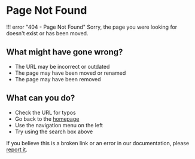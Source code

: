 # Page Not Found

!!! error "404 - Page Not Found"
    Sorry, the page you were looking for doesn't exist or has been moved.

## What might have gone wrong?

- The URL may be incorrect or outdated
- The page may have been moved or renamed
- The page may have been removed

## What can you do?

- Check the URL for typos
- Go back to the [homepage](/)
- Use the navigation menu on the left
- Try using the search box above

If you believe this is a broken link or an error in our documentation, please [report it](https://github.com/username/fedzk/issues/new?title=Broken%20link%20in%20documentation&body=The%20following%20URL%20is%20broken:%20). 